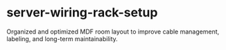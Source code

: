 # server-wiring-rack-setup
Organized and optimized MDF room layout to improve cable management, labeling, and long-term maintainability.
